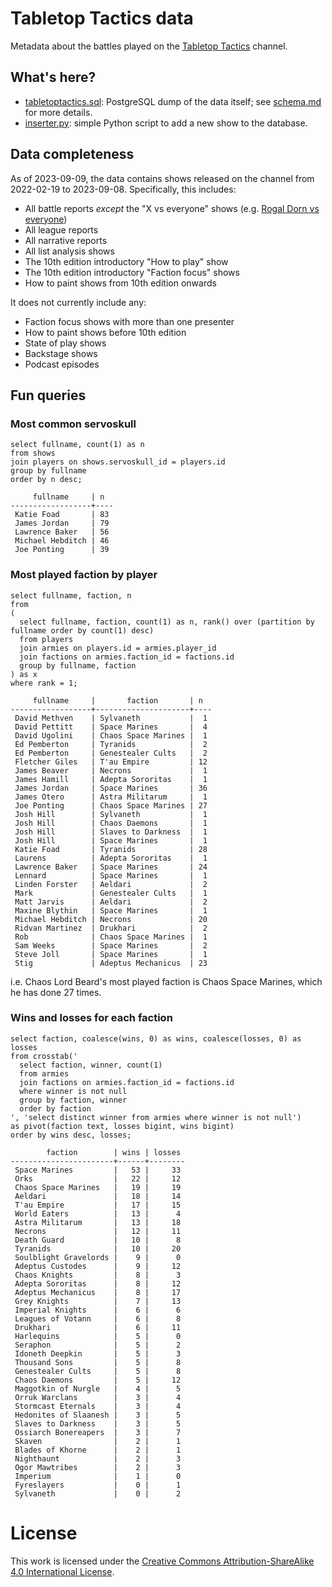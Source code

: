 # Tabletop Tactics data

Metadata about the battles played on the [Tabletop Tactics](https://tabletoptactics.tv/) channel.

## What's here?

* [tabletoptactics.sql](tabletoptactics.sql): PostgreSQL dump of the data itself; see [schema.md](schema.md) for more details.
* [inserter.py](inserter.py): simple Python script to add a new show to the database.

## Data completeness

As of 2023-09-09, the data contains shows released on the channel from 2022-02-19 to 2023-09-08. Specifically, this includes:

* All battle reports _except_ the "X vs everyone" shows (e.g. [Rogal Dorn vs everyone](https://tabletoptactics.tv/2023/02/22/the-rogal-dorn-vs-everyone-warhammer-40000-battle-report/))
* All league reports
* All narrative reports
* All list analysis shows
* The 10th edition introductory "How to play" show
* The 10th edition introductory "Faction focus" shows
* How to paint shows from 10th edition onwards

It does not currently include any:

* Faction focus shows with more than one presenter
* How to paint shows before 10th edition
* State of play shows
* Backstage shows
* Podcast episodes

## Fun queries

### Most common servoskull

```
select fullname, count(1) as n
from shows
join players on shows.servoskull_id = players.id
group by fullname
order by n desc;
```

```
     fullname     | n
------------------+----
 Katie Foad       | 83
 James Jordan     | 79
 Lawrence Baker   | 56
 Michael Hebditch | 46
 Joe Ponting      | 39
```

### Most played faction by player

```
select fullname, faction, n
from
(
  select fullname, faction, count(1) as n, rank() over (partition by fullname order by count(1) desc)
  from players
  join armies on players.id = armies.player_id
  join factions on armies.faction_id = factions.id
  group by fullname, faction
) as x
where rank = 1;
``` 

```
     fullname     |       faction       | n
------------------+---------------------+----
 David Methven    | Sylvaneth           |  1
 David Pettitt    | Space Marines       |  4
 David Ugolini    | Chaos Space Marines |  1
 Ed Pemberton     | Tyranids            |  2
 Ed Pemberton     | Genestealer Cults   |  2
 Fletcher Giles   | T'au Empire         | 12
 James Beaver     | Necrons             |  1
 James Hamill     | Adepta Sororitas    |  1
 James Jordan     | Space Marines       | 36
 James Otero      | Astra Militarum     |  1
 Joe Ponting      | Chaos Space Marines | 27
 Josh Hill        | Sylvaneth           |  1
 Josh Hill        | Chaos Daemons       |  1
 Josh Hill        | Slaves to Darkness  |  1
 Josh Hill        | Space Marines       |  1
 Katie Foad       | Tyranids            | 28
 Laurens          | Adepta Sororitas    |  1
 Lawrence Baker   | Space Marines       | 24
 Lennard          | Space Marines       |  1
 Linden Forster   | Aeldari             |  2
 Mark             | Genestealer Cults   |  1
 Matt Jarvis      | Aeldari             |  2
 Maxine Blythin   | Space Marines       |  1
 Michael Hebditch | Necrons             | 20
 Ridvan Martinez  | Drukhari            |  2
 Rob              | Chaos Space Marines |  1
 Sam Weeks        | Space Marines       |  2
 Steve Joll       | Space Marines       |  1
 Stig             | Adeptus Mechanicus  | 23
```

i.e. Chaos Lord Beard's most played faction is Chaos Space Marines, which he has done 27 times.

### Wins and losses for each faction

```
select faction, coalesce(wins, 0) as wins, coalesce(losses, 0) as losses
from crosstab('
  select faction, winner, count(1)
  from armies
  join factions on armies.faction_id = factions.id
  where winner is not null
  group by faction, winner
  order by faction
', 'select distinct winner from armies where winner is not null')
as pivot(faction text, losses bigint, wins bigint)
order by wins desc, losses;
```

```
        faction        | wins | losses
-----------------------+------+--------
 Space Marines         |   53 |     33
 Orks                  |   22 |     12
 Chaos Space Marines   |   19 |     19
 Aeldari               |   18 |     14
 T'au Empire           |   17 |     15
 World Eaters          |   13 |      4
 Astra Militarum       |   13 |     18
 Necrons               |   12 |     11
 Death Guard           |   10 |      8
 Tyranids              |   10 |     20
 Soulblight Gravelords |    9 |      0
 Adeptus Custodes      |    9 |     12
 Chaos Knights         |    8 |      3
 Adepta Sororitas      |    8 |     12
 Adeptus Mechanicus    |    8 |     17
 Grey Knights          |    7 |     13
 Imperial Knights      |    6 |      6
 Leagues of Votann     |    6 |      8
 Drukhari              |    6 |     11
 Harlequins            |    5 |      0
 Seraphon              |    5 |      2
 Idoneth Deepkin       |    5 |      3
 Thousand Sons         |    5 |      8
 Genestealer Cults     |    5 |      8
 Chaos Daemons         |    5 |     12
 Maggotkin of Nurgle   |    4 |      5
 Orruk Warclans        |    3 |      4
 Stormcast Eternals    |    3 |      4
 Hedonites of Slaanesh |    3 |      5
 Slaves to Darkness    |    3 |      5
 Ossiarch Bonereapers  |    3 |      7
 Skaven                |    2 |      1
 Blades of Khorne      |    2 |      1
 Nighthaunt            |    2 |      3
 Ogor Mawtribes        |    2 |      3
 Imperium              |    1 |      0
 Fyreslayers           |    0 |      1
 Sylvaneth             |    0 |      2
```

# License

This work is licensed under the [Creative Commons Attribution-ShareAlike 4.0 International License](http://creativecommons.org/licenses/by-sa/4.0/).
